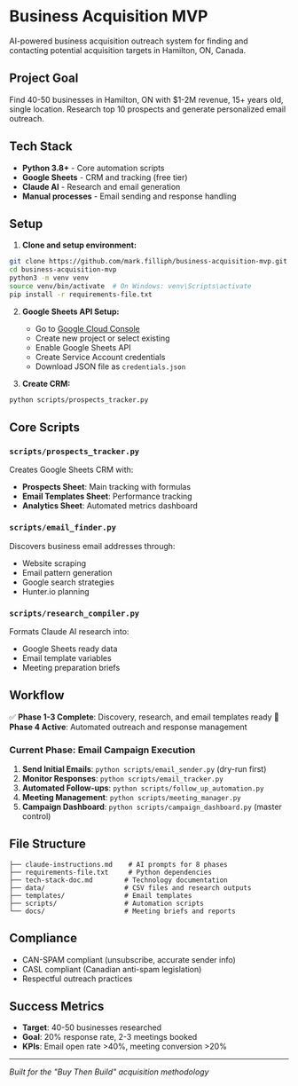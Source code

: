 # Business Acquisition MVP

AI-powered business acquisition outreach system for finding and contacting potential acquisition targets in Hamilton, ON, Canada.

## Project Goal
Find 40-50 businesses in Hamilton, ON with $1-2M revenue, 15+ years old, single location. Research top 10 prospects and generate personalized email outreach.

## Tech Stack
- **Python 3.8+** - Core automation scripts
- **Google Sheets** - CRM and tracking (free tier)
- **Claude AI** - Research and email generation
- **Manual processes** - Email sending and response handling

## Setup

1. **Clone and setup environment:**
```bash
git clone https://github.com/mark.filliph/business-acquisition-mvp.git
cd business-acquisition-mvp
python3 -m venv venv
source venv/bin/activate  # On Windows: venv\Scripts\activate
pip install -r requirements-file.txt
```

2. **Google Sheets API Setup:**
   - Go to [Google Cloud Console](https://console.cloud.google.com/)
   - Create new project or select existing
   - Enable Google Sheets API
   - Create Service Account credentials
   - Download JSON file as `credentials.json`

3. **Create CRM:**
```bash
python scripts/prospects_tracker.py
```

## Core Scripts

### `scripts/prospects_tracker.py`
Creates Google Sheets CRM with:
- **Prospects Sheet**: Main tracking with formulas
- **Email Templates Sheet**: Performance tracking  
- **Analytics Sheet**: Automated metrics dashboard

### `scripts/email_finder.py`
Discovers business email addresses through:
- Website scraping
- Email pattern generation
- Google search strategies
- Hunter.io planning

### `scripts/research_compiler.py`
Formats Claude AI research into:
- Google Sheets ready data
- Email template variables
- Meeting preparation briefs

## Workflow

✅ **Phase 1-3 Complete**: Discovery, research, and email templates ready
🚀 **Phase 4 Active**: Automated outreach and response management

### Current Phase: Email Campaign Execution

1. **Send Initial Emails**: `python scripts/email_sender.py` (dry-run first)
2. **Monitor Responses**: `python scripts/email_tracker.py` 
3. **Automated Follow-ups**: `python scripts/follow_up_automation.py`
4. **Meeting Management**: `python scripts/meeting_manager.py`
5. **Campaign Dashboard**: `python scripts/campaign_dashboard.py` (master control)

## File Structure
```
├── claude-instructions.md    # AI prompts for 8 phases
├── requirements-file.txt     # Python dependencies
├── tech-stack-doc.md        # Technology documentation
├── data/                    # CSV files and research outputs
├── templates/               # Email templates
├── scripts/                 # Automation scripts
└── docs/                    # Meeting briefs and reports
```

## Compliance
- CAN-SPAM compliant (unsubscribe, accurate sender info)
- CASL compliant (Canadian anti-spam legislation)
- Respectful outreach practices

## Success Metrics
- **Target**: 40-50 businesses researched
- **Goal**: 20% response rate, 2-3 meetings booked
- **KPIs**: Email open rate >40%, meeting conversion >20%

---
*Built for the "Buy Then Build" acquisition methodology*